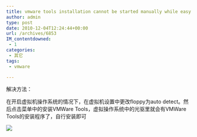 ```yaml
---
title: vmware tools installation cannot be started manually while easy install…的解决办法
author: admin
type: post
date: 2010-12-04T12:24:44+00:00
url: /archives/6853
IM_contentdowned:
 - 1
categories:
 - 其它
tags:
 - vmware

---
```


解决方法：

在开启虚拟机操作系统的情况下，在虚拟机设置中更改floppy为auto detect。然后点击菜单中的安装VMWare Tools，虚拟操作系统中的光驱里就会有VMWare Tools的安装程序了，自行安装即可

[![](http://blog.haohtml.com/wp-content/uploads/2010/12/VMware-Tools-installation.jpg)][1]

 [1]: http://blog.haohtml.com/wp-content/uploads/2010/12/VMware-Tools-installation.jpg